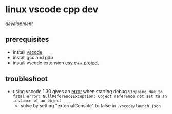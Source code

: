 # linux vscode cpp dev

*development*

## prerequisites

- install [vscode](https://code.visualstudio.com/)
- install gcc and gdb
- install vscode extension [esy c++ project](https://github.com/acharluk/easy-cpp-projects)

## troubleshoot

- using vscode 1.30 gives an [error](https://github.com/Microsoft/vscode/issues/64948) when starting debug `Stopping due to fatal error: NullReferenceException: Object reference not set to an instance of an object`
  - solve by setting "externalConsole" to false in `.vscode/launch.json`

